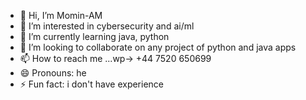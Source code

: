 - 👋 Hi, I’m Momin-AM
- 👀 I’m interested in cybersecurity and ai/ml
- 🌱 I’m currently learning java, python
- 💞️ I’m looking to collaborate on any project of python and java apps 
- 📫 How to reach me ...wp-> +44 7520 650699
- 😄 Pronouns: he
- ⚡ Fun fact: i don't have experience

<!---
momin-AM/momin-AM is a ✨ special ✨ repository because its `README.md` (this file) appears on your GitHub profile.
You can click the Preview link to take a look at your changes.
--->
